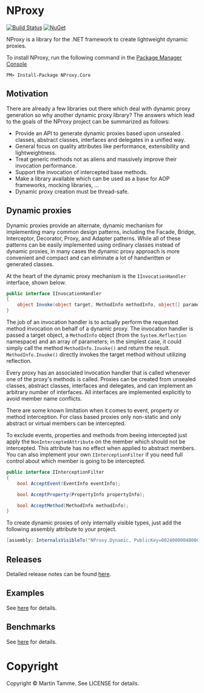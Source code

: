 # NProxy
[![Build Status](https://ci.appveyor.com/api/projects/status/github/mtamme/NProxy?branch=master&svg=true)](https://ci.appveyor.com/project/mtamme/NProxy)
[![NuGet](https://img.shields.io/nuget/v/NProxy.Core.svg?style=flat)](https://www.nuget.org/packages/NProxy.Core)

NProxy is a library for the .NET framework to create lightweight dynamic proxies.

To install NProxy, run the following command in the [Package Manager Console](https://docs.nuget.org/consume/package-manager-console)

```
PM> Install-Package NProxy.Core
```

## Motivation

There are already a few libraries out there which deal with dynamic proxy generation so why another dynamic proxy library?
The answers which lead to the goals of the NProxy project can be summarized as follows:

* Provide an API to generate dynamic proxies based upon unsealed classes, abstract classes, interfaces and delegates in a unified way.
* General focus on quality attributes like performance, extensibility and lightweightness.
* Treat generic methods not as aliens and massively improve their invocation performance.
* Support the invocation of intercepted base methods.
* Make a library available which can be used as a base for AOP frameworks, mocking libraries, ...
* Dynamic proxy creation must be thread-safe.

## Dynamic proxies

Dynamic proxies provide an alternate, dynamic mechanism for implementing many common design patterns,
including the Facade, Bridge, Interceptor, Decorator, Proxy, and Adapter patterns. While all of these
patterns can be easily implemented using ordinary classes instead of dynamic proxies, in many cases the
dynamic proxy approach is more convenient and compact and can eliminate a lot of handwritten or generated
classes.

At the heart of the dynamic proxy mechanism is the `IInvocationHandler` interface, shown below.

```csharp
public interface IInvocationHandler
{
    object Invoke(object target, MethodInfo methodInfo, object[] parameters);
}
```

The job of an invocation handler is to actually perform the requested method invocation on behalf of a dynamic
proxy. The invocation handler is passed a target object, a `MethodInfo` object (from the `System.Reflection` namespace)
and an array of parameters; in the simplest case, it could simply call the method `MethodInfo.Invoke()` and return the
result. `MethodInfo.Invoke()` directly invokes the target method without utilizing reflection.

Every proxy has an associated invocation handler that is called whenever one of the proxy's methods is called.
Proxies can be created from unsealed classes, abstract classes, interfaces and delegates, and can implement
an arbitrary number of interfaces. All interfaces are implemented explicitly to avoid member name conflicts.

There are some known limitation when it comes to event, property or method interception. For class based proxies
only non-static and only abstract or virtual members can be intercepted.

To exclude events, properties and methods from beeing intercepted just apply the `NonInterceptedAttribute` on the
member which should not be intercepted. This attribute has no effect when applied to abstract members.
You can also implement your own `IInterceptionFilter` if you need full control about which member is going to be
intercepted.

```csharp
public interface IInterceptionFilter
{
    bool AcceptEvent(EventInfo eventInfo);

    bool AcceptProperty(PropertyInfo propertyInfo);

    bool AcceptMethod(MethodInfo methodInfo);
}
```

To create dynamic proxies of only internally visible types, just add the following assembly attribute to your project.

```csharp
[assembly: InternalsVisibleTo("NProxy.Dynamic, PublicKey=002400000480000094000000060200000024000052534131000400000100010031d0e185f342141fb582a63c5c3706ee107a49b7c4c988587512e9cf2d02473280bd9d5cf129d118978bb753339b1819c5f836a0940a0c3ec153ccad71b4786a388da0b4b9531b405d57ce00ac02ee019001eb1bcfdaa0afa1d1542adec526e1165ce740dd2d31ad682c4c8d9b305bc64c3ebb029dffa773d1f9e0e9a5847885")]
```

## Releases

Detailed release notes can be found [here](https://github.com/mtamme/NProxy/blob/master/Documentation/RELEASE-NOTES.md).

## Examples

See [here](https://github.com/mtamme/NProxy/blob/master/Documentation/EXAMPLES.md) for details.

## Benchmarks

See [here](https://github.com/mtamme/NProxy/blob/master/Documentation/BENCHMARKS.md) for details.

# Copyright

Copyright © Martin Tamme. See LICENSE for details.
